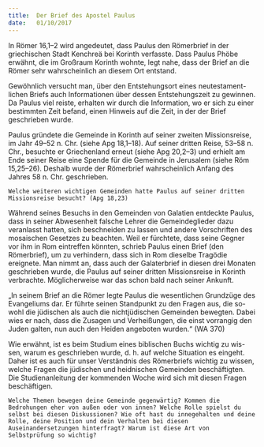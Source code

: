 ```yaml
---
title:  Der Brief des Apostel Paulus
date:   01/10/2017
---
```


In Römer 16,1–2 wird angedeutet, dass Paulus den Römerbrief in der griechischen Stadt Kenchreä bei Korinth verfasste. Dass Paulus Phöbe erwähnt, die im Großraum Korinth wohnte, legt nahe, dass der Brief an die Römer sehr wahrscheinlich an diesem Ort entstand. 

Gewöhnlich versucht man, über den Entstehungsort eines neutestament-lichen Briefs auch Informationen über dessen Entstehungszeit zu gewinnen. Da Paulus viel reiste, erhalten wir durch die Information, wo er sich zu einer bestimmten Zeit befand, einen Hinweis auf die Zeit, in der der Brief geschrieben wurde. 

Paulus gründete die Gemeinde in Korinth auf seiner zweiten Missionsreise, im Jahr 49–52 n. Chr. (siehe Apg 18,1–18). Auf seiner dritten Reise, 53–58 n. Chr., besuchte er Griechenland erneut (siehe Apg 20,2–3) und erhielt am Ende seiner Reise eine Spende für die Gemeinde in Jerusalem (siehe Röm 15,25–26). Deshalb wurde der Römerbrief wahrscheinlich Anfang des Jahres 58 n. Chr. geschrieben. 

`Welche weiteren wichtigen Gemeinden hatte Paulus auf seiner dritten Missionsreise besucht? (Apg 18,23)` 

Während seines Besuchs in den Gemeinden von Galatien entdeckte Paulus, dass in seiner Abwesenheit falsche Lehrer die Gemeindeglieder dazu veranlasst hatten, sich beschneiden zu lassen und andere Vorschriften des mosaischen Gesetzes zu beachten. Weil er fürchtete, dass seine Gegner vor ihm in Rom eintreffen könnten, schrieb Paulus einen Brief (den Römerbrief), um zu verhindern, dass sich in Rom dieselbe Tragödie ereignete. Man nimmt an, dass auch der Galaterbrief in diesen drei Monaten geschrieben wurde, die Paulus auf seiner dritten Missionsreise in Korinth verbrachte. Möglicherweise war das schon bald nach seiner Ankunft. 

„In seinem Brief an die Römer legte Paulus die wesentlichen Grundzüge des Evangeliums dar. Er führte seinen Standpunkt zu den Fragen aus, die so-wohl die jüdischen als auch die nichtjüdischen Gemeinden bewegten. Dabei wies er nach, dass die Zusagen und Verheißungen, die einst vorrangig den Juden galten, nun auch den Heiden angeboten wurden.“ (WA 370) 

Wie erwähnt, ist es beim Studium eines biblischen Buchs wichtig zu wis-sen, warum es geschrieben wurde, d. h. auf welche Situation es eingeht. Daher ist es auch für unser Verständnis des Römerbriefs wichtig zu wissen, welche Fragen die jüdischen und heidnischen Gemeinden beschäftigten. Die Studienanleitung der kommenden Woche wird sich mit diesen Fragen beschäftigen. 

`Welche Themen bewegen deine Gemeinde gegenwärtig? Kommen die Bedrohungen eher von außen oder von innen? Welche Rolle spielst du selbst bei diesen Diskussionen? Wie oft hast du innegehalten und deine Rolle, deine Position und dein Verhalten bei diesen Auseinandersetzungen hinterfragt? Warum ist diese Art von Selbstprüfung so wichtig?`